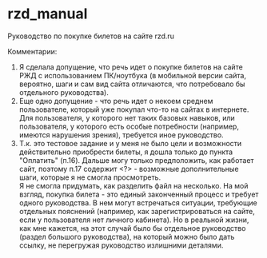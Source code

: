 # rzd_manual
Руководство по покупке билетов на сайте rzd.ru

Комментарии:
1. Я сделала допущение, что речь идет о покупке билетов на сайте РЖД с использованием ПК/ноутбука (в мобильной версии сайта, вероятно, шаги и сам вид сайта отличаются, что потребовало бы отдельного руководства).
2. Еще одно допущение - что речь идет о некоем среднем пользователе, который уже покупал что-то на сайтах в интернете. Для пользователя, у которого нет таких базовых навыков, или пользователя, у которого есть особые потребности (например, имеются нарушения зрения), требуется иное руководство.
3. Т.к. это тестовое задание и у меня не было цели и возможности действительно приобрести билеты, я дошла только до пункта "Оплатить" (п.16). Дальше могу только предположить, как работает сайт, поэтому п.17 содержит <?> - возможные дополнительные шаги, которые я не смогла просмотреть.  
Я не смогла придумать, как разделить файл на несколько. На мой взгляд, покупка билета - это единый законченный процесс и требует одного руководства. В нем могут встречаться ситуации, требующие отдельных пояснений (например, как зарегистрироваться на сайте, если у пользователя нет личного кабинета). Но в реальной жизни, как мне кажется, на этот случай было бы отдельное руководство (раздел большого руководства), на который можно было дать ссылку, не перегружая руководство излишними деталями.
